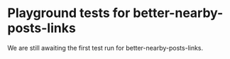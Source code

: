 # Playground tests for better-nearby-posts-links
We are still awaiting the first test run for better-nearby-posts-links.
